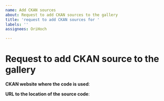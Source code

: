 ```yaml
---
name: Add CKAN sources
about: Request to add CKAN sources to the gallery
title: 'request to add CKAN sources for '
labels: ''
assignees: OriHoch

---
```


# Request to add CKAN source to the gallery

**CKAN website where the code is used**:

**URL to the location of the source code**:
